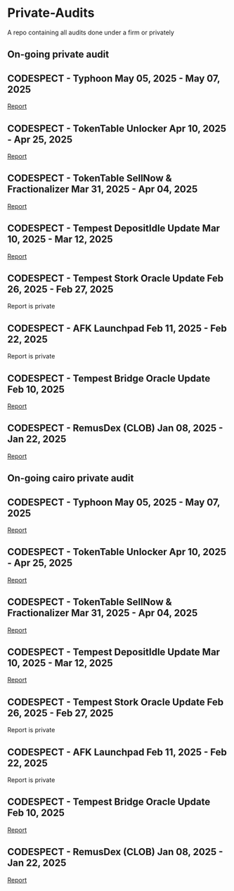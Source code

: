 # Private-Audits
A repo containing all audits done under a firm or privately

## On-going private audit

## CODESPECT - Typhoon May 05, 2025 - May 07, 2025

[Report](https://github.com/CODESPECT-security/audit-reports/blob/main/018_CODESPECT_TYPHOON.pdf)

## CODESPECT - TokenTable Unlocker Apr 10, 2025 - Apr 25, 2025

[Report](https://github.com/CODESPECT-security/audit-reports/blob/main/013_CODESPECT_TOKENTABLE_UNLOCKERV2_EVM.pdf)

## CODESPECT - TokenTable SellNow & Fractionalizer Mar 31, 2025 - Apr 04, 2025

[Report](https://github.com/CODESPECT-security/audit-reports/blob/main/012_CODESPECT_TOKENTABLE_FRACTIONALIZER_AND_SELLNOW.pdf)

## CODESPECT - Tempest DepositIdle Update Mar 10, 2025 - Mar 12, 2025

[Report](https://github.com/CODESPECT-security/audit-reports/blob/main/008_CODESPECT_TEMPEST_DEPOSITIDLE_FEATURE.pdf)

## CODESPECT - Tempest Stork Oracle Update Feb 26, 2025 - Feb 27, 2025

Report is private

## CODESPECT - AFK Launchpad Feb 11, 2025 - Feb 22, 2025

Report is private

## CODESPECT - Tempest Bridge Oracle Update Feb 10, 2025

[Report](https://github.com/CODESPECT-security/audit-reports/blob/main/006_CODESPECT_TEMPEST_BRIDGE_ORACLE.pdf)

## CODESPECT - RemusDex (CLOB) Jan 08, 2025 - Jan 22, 2025

[Report](https://github.com/CODESPECT-security/audit-reports/blob/main/004_CODESPECT_REMUSDEX_AUDIT.pdf)


## On-going cairo private audit

## CODESPECT - Typhoon May 05, 2025 - May 07, 2025

[Report](https://github.com/CODESPECT-security/audit-reports/blob/main/018_CODESPECT_TYPHOON.pdf)

## CODESPECT - TokenTable Unlocker Apr 10, 2025 - Apr 25, 2025

[Report](https://github.com/CODESPECT-security/audit-reports/blob/main/013_CODESPECT_TOKENTABLE_UNLOCKERV2_EVM.pdf)

## CODESPECT - TokenTable SellNow & Fractionalizer Mar 31, 2025 - Apr 04, 2025

[Report](https://github.com/CODESPECT-security/audit-reports/blob/main/012_CODESPECT_TOKENTABLE_FRACTIONALIZER_AND_SELLNOW.pdf)

## CODESPECT - Tempest DepositIdle Update Mar 10, 2025 - Mar 12, 2025

[Report](https://github.com/CODESPECT-security/audit-reports/blob/main/008_CODESPECT_TEMPEST_DEPOSITIDLE_FEATURE.pdf)

## CODESPECT - Tempest Stork Oracle Update Feb 26, 2025 - Feb 27, 2025

Report is private

## CODESPECT - AFK Launchpad Feb 11, 2025 - Feb 22, 2025

Report is private

## CODESPECT - Tempest Bridge Oracle Update Feb 10, 2025

[Report](https://github.com/CODESPECT-security/audit-reports/blob/main/006_CODESPECT_TEMPEST_BRIDGE_ORACLE.pdf)

## CODESPECT - RemusDex (CLOB) Jan 08, 2025 - Jan 22, 2025

[Report](https://github.com/CODESPECT-security/audit-reports/blob/main/004_CODESPECT_REMUSDEX_AUDIT.pdf)
